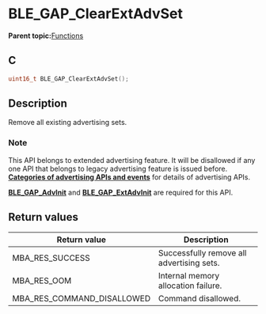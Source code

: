 # BLE\_GAP\_ClearExtAdvSet

**Parent topic:**[Functions](GUID-D235316A-5434-4ADA-AEF5-10D073D0126B.md)

## C

```c
uint16_t BLE_GAP_ClearExtAdvSet();
```

## Description

Remove all existing advertising sets.

### Note

This API belongs to extended advertising feature. It will be disallowed if any one API that belongs to legacy advertising feature is issued before. **[Categories of advertising APIs and events](GUID-FD421446-446E-4881-8545-936E69D4C93F.md)** for details of advertising APIs.

**[BLE\_GAP\_AdvInit](GUID-474E0E7B-1467-44AA-851C-0291A9269F9D.md)** and **[BLE\_GAP\_ExtAdvInit](GUID-F5762AE4-DAC6-4A98-B46E-0FAFD2E158CD.md)** are required for this API.

## Return values

|Return value|Description|
|------------|-----------|
|MBA\_RES\_SUCCESS|Successfully remove all advertising sets.|
|MBA\_RES\_OOM|Internal memory allocation failure.|
|MBA\_RES\_COMMAND\_DISALLOWED|Command disallowed.|

